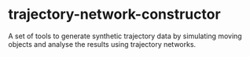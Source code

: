 # trajectory-network-constructor
A set of tools to generate synthetic trajectory data by simulating moving objects and analyse the results using trajectory networks. 

